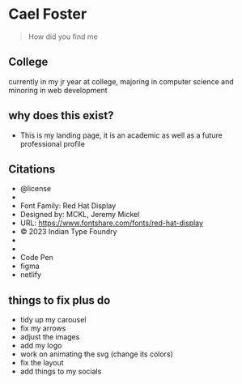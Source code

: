 # Cael Foster


<blockquote>How did you find me </blockquote>

## College

currently in my jr year at college, majoring in computer science and minoring in web development





## why does this exist?

* This is my landing page, it is an academic as well as a future professional profile













## Citations

 * @license
 * 
 * Font Family: Red Hat Display
 * Designed by: MCKL, Jeremy Mickel
 * URL: https://www.fontshare.com/fonts/red-hat-display
 * © 2023 Indian Type Foundry
 * 
 * 
 * Code Pen 
 * figma 
 * netlify 

## things to fix plus do
* tidy up my carousel
* fix my arrows
* adjust the images
* add my logo 
* work on animating the svg (change its colors)
* fix the layout
* add things to my socials

